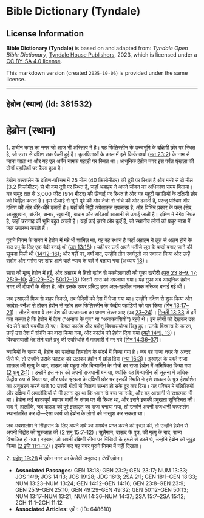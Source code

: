 # Bible Dictionary (Tyndale)

## License Information

**Bible Dictionary (Tyndale)** is based on and adapted from: _Tyndale Open Bible Dictionary_, [Tyndale House Publishers](https://tyndaleopenresources.com/), 2023, which is licensed under a [CC BY-SA 4.0 license](https://creativecommons.org/licenses/by-sa/4.0/legalcode.en).

This markdown version (created `2025-10-06`) is provided under the same license.



--------------------------------

## हेब्रोन (स्थान) (id: 381532)

हेब्रोन (स्थान)
===============

1\. प्राचीन काल का नगर जो आज भी अस्तित्व में है। यह फिलिस्तीन के उच्चभूमि के दक्षिणी छोर पर स्थित है, जो उत्तर से दक्षिण तक फैली हुई है। कुलपिताओं के काल में इसे किर्यतअर्बा ([उत 23:2](https://ref.ly/Gen23:2)) के नाम से जाना जाता था और यह एल अर्बैन नामक पहाड़ी पर स्थित था। आधुनिक हेब्रोन नगर इस पर्वत श्रृंखला की दोनों पहाड़ियों पर फैला हुआ है।

हेब्रोन यरूशलेम के दक्षिण\-पश्चिम में 25 मील (40 किलोमीटर) की दूरी पर स्थित है और ममरे से दो मील (3\.2 किलोमीटर) से भी कम दूरी पर स्थित है, जहाँ अब्राहम ने अपने जीवन का अधिकांश समय बिताया। यह समुद्र तल से 3,000 फीट (914 मीटर) की ऊँचाई पर स्थित है और यह यहूदी पहाड़ियों के दक्षिणी छोर को चिह्नित करता है। इस ऊँचाई से भूमि पूर्व की ओर तेजी से नीचे की ओर ढलती है, परन्तु पश्चिम और दक्षिण की ओर धीरे\-धीरे ढलती है। यहाँ की मिट्टी अपेक्षाकृत उपजाऊ है, और विभिन्न प्रकार के फल (सेब, आलूबुखारा, अंजीर, अनार, खुबानी), बादाम और सब्जियाँ आसानी से उगाई जाती हैं। दक्षिण में नेगेव स्थित है, जहाँ चरागाह की भूमि बहुत अच्छी है। यहाँ कई झरने और कुएँ हैं, जो स्थानीय लोगों को प्रचुर मात्रा में जल उपलब्ध कराते हैं। 

पुराने नियम के समय में हेब्रोन में मम्रे भी शामिल था, यह वह स्थान है जहाँ अब्राहम ने लूत से अलग होने के बाद प्रभु के लिए एक वेदी बनाई थी ([उत 13:18](https://ref.ly/Gen13:18))। यहीं पर उन्हें अपने भतीजे लूत के बन्दी बनाए जाने की सूचना मिली थी ([14:12–16](https://ref.ly/Gen14:12-Gen14:16)); और यहीं पर, वर्षों बाद, उन्होंने तीन स्वर्गदूतों का स्वागत किया और उन्हें सदोम और गमोरा पर शीघ्र आने वाले न्याय के बारे में बताया गया (अध्याय [18](https://ref.ly/Gen18:1-Gen18:33))।

सारा की मृत्यु हेब्रोन में हुई, और अब्राहम ने हित्ती एप्रोन से मकपेलावाली की गुफा खरीदी ([उत 23:8–9, 17](https://ref.ly/Gen23:8-Gen23:9,Gen23:17); [25:9–10](https://ref.ly/Gen25:9-Gen25:10); [49:29–32](https://ref.ly/Gen49:29-Gen49:32); [50:12–13](https://ref.ly/Gen50:12-Gen50:13)) जिसमें सारा को दफनाया गया। यह गुफा अब आधुनिक हेब्रोन नगर की दीवारों के भीतर है, और इसके ऊपर प्रसिद्ध हरम अल\-खलील नामक मस्जिद बनाई गई थी।

जब इस्राएली मिस्र से बाहर निकले, तब भेदियों को देश में भेजा गया था। उन्होंने दक्षिण से शुरू किया और कादेश\-बर्नेआ से होकर हेब्रोन से रहोब तक फिलिस्तीन के केंद्रीय पहाड़ियों को पार किया ([गिन 13:17–21](https://ref.ly/Num13:17-Num13:21))। लौटते समय वे उस देश की उपजाऊता का प्रमाण लेकर आए (पद [23–24](https://ref.ly/Num13:23-Num13:24))। [गिनती 13:33](https://ref.ly/Num13:33) से हमें पता चलता है कि हेब्रोन में दैत्य ("अनाक के पुत्र" या "अनाकवंशियों") रहते थे। इन लोगों को देखकर दस भेद लेने वाले भयभीत हो गए। केवल कालेब और यहोशू विश्वासयोग्य सिद्ध हुए। उनके विश्वास के कारण, उन्हें उस देश में संपत्ति का वादा किया गया, और कालेब को हेब्रोन दिया गया ([यहो 14:9, 13](https://ref.ly/Josh14:9,Josh14:13))। विश्वासघाती भेद लेने वाले प्रभु की उपस्थिति में महामारी में मर गये ([गिन 14:36–37](https://ref.ly/Num14:36-Num14:37))।

न्यायियों के समय में, हेब्रोन का उल्लेख शिमशोन के संदर्भ में किया गया है। जब वह गाजा नगर के अन्दर फँसे थे, तो उन्होंने उसके फाटक को उठाकर हेब्रोन में छोड़ दिया ([न्या 16:3](https://ref.ly/Judg16:3))। इस्राएल के पहले राजा शाऊल की मृत्यु के बाद, दाऊद को यहूदा और बिन्यामीन के गोत्रों का राजा हेब्रोन में अभिषिक्त किया गया ([2 शमू 2:1](https://ref.ly/2Sam2:1))। उन्होंने इस नगर को अपनी राजधानी बनाया, क्योंकि यह बिन्यामीन की तुलना में अधिक केंद्रीय रूप से स्थित था, और पर्वत श्रृंखला के दक्षिणी छोर पर इसकी स्थिति ने इसे शाऊल के पुत्र ईशबोशेत का अनुसरण करने वाले 10 उत्तरी गोत्रों से जितना सम्भव हो सके दूर कर दिया। यह पश्चिम में पलिश्तियों और दक्षिण में अमालेकियों से भी इतना दूर था कि ध्यान से बचा जा सके, और यह आसानी से रक्षात्मक भी था। हेब्रोन कई महत्वपूर्ण व्यापार मार्गों के संगम पर भी स्थित था, और इसने इसकी प्रमुखता सुनिश्चित की। बाद में, हालाँकि, जब दाऊद को पूरे इस्राएल का राजा बनाया गया, तो उन्होंने अपनी राजधानी यरूशलेम स्थानांतरित कर दी—ऐसा कार्य जो हेब्रोन के लोगों को नाखुश कर सकता था।

जब अबशालोम ने सिंहासन के लिए अपने दावे का समर्थन प्राप्त करने की इच्छा की, तो उन्होंने हेब्रोन से अपनी विद्रोह की शुरुआत की ([2 शमू 15:7–12](https://ref.ly/2Sam15:7-2Sam15:12))। सुलैमान, दाऊद के पुत्र, की मृत्यु के बाद, राज्य विभाजित हो गया। रहबाम, जो अपनी दक्षिणी सीमा पर मिस्रियों के हमले से डरते थे, उन्होंने हेब्रोन को सुदृढ़ किया ([2 इति 11:1–12](https://ref.ly/2Chr11:1-2Chr11:12))। इसके बाद यह नगर पुराने नियम में नहीं दिखता।

2\. [यहोशू 19:28](https://ref.ly/Josh19:28) में एब्रोन नगर का केजेवी अनुवाद। *देखें* एब्रोन।

* **Associated Passages:** GEN 13:18; GEN 23:2; GEN 23:17; NUM 13:33; JOS 14:9; JOS 14:13; JOS 19:28; JDG 16:3; 2SA 2:1; GEN 18:1–GEN 18:33; NUM 13:23–NUM 13:24; GEN 14:12–GEN 14:16; GEN 23:8–GEN 23:9; GEN 25:9–GEN 25:10; GEN 49:29–GEN 49:32; GEN 50:12–GEN 50:13; NUM 13:17–NUM 13:21; NUM 14:36–NUM 14:37; 2SA 15:7–2SA 15:12; 2CH 11:1–2CH 11:12
* **Associated Articles:** एब्रोन (ID: 648610)

